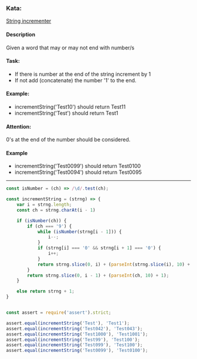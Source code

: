 ### Kata: 
[String incrementer](https://www.codewars.com/kata/54a91a4883a7de5d7800009c)
#### Description
Given a word that may or may not end with number/s

#### Task:
* If there is number at the end of the string increment by 1
* If not add (concatenate) the number '1' to the end.

#### Example: 
* incrementString('Test10') should return Test11
* incrementString('Test') should return Test1

#### Attention:
0's at the end of the number should be considered.

#### Example
 * incrementString('Test0099') should return Test0100
 * incrementString('Test0094') should return Test0095

<hr />

```javascript
const isNumber = (ch) => /\d/.test(ch);

const incrementString = (strng) => {
    var i = strng.length;
    const ch = strng.charAt(i - 1)

    if (isNumber(ch)) {
        if (ch === '9') {
            while (isNumber(strng[i - 1])) {
                i--;
            }
            if (strng[i] === '0' && strng[i + 1] === '0') {
                i++;
            }
            return strng.slice(0, i) + (parseInt(strng.slice(i), 10) + 1);
        }
        return strng.slice(0, i - 1) + (parseInt(ch, 10) + 1);
    }

    else return strng + 1;
}


const assert = require('assert').strict;

assert.equal(incrementString('Test'), 'Test1');
assert.equal(incrementString('Test042'), 'Test043');
assert.equal(incrementString('Test1000'), 'Test1001');
assert.equal(incrementString('Test99'), 'Test100');
assert.equal(incrementString('Test099'), 'Test100');
assert.equal(incrementString('Test0099'), 'Test0100');
```